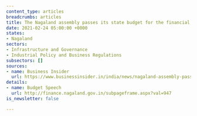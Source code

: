```yaml
---
content_type: articles
breadcrumbs: articles
title: The Nagaland assembly passes its state budget for the financial year 2021-22
date: 2021-02-24 05:00:00 +0000
states:
- Nagaland
sectors:
- Infrastructure and Governance
- Industrial Policy and Business Regulations
subsectors: []
sources:
- name: Business Insider
  url: https://www.businessinsider.in/india/news/nagaland-assembly-passes-rs-22817-cr-budget-for-fy22/articleshow/81112645.cms
details:
- name: Budget Speech
  url: http://finance.nagaland.gov.in/subpageframe.aspx?val=947
is_newsletter: false

---
```

